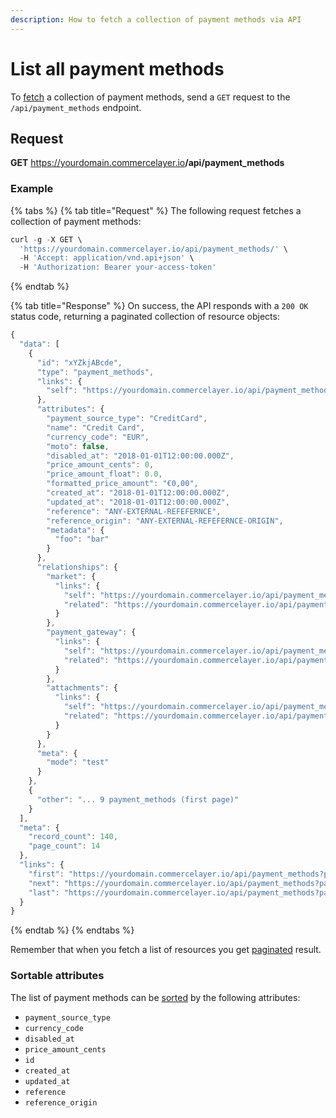 ```yaml
---
description: How to fetch a collection of payment methods via API
---
```


# List all payment methods

To <a href="https://docs.commercelayer.io/developers/fetching-resources" target="_blank">fetch</a> a collection of payment methods, send a `GET` request to the `/api/payment_methods` endpoint.

## Request

**GET** https://yourdomain.commercelayer.io<b>/api/payment_methods</b>

### **Example**

{% tabs %}
{% tab title="Request" %}
The following request fetches a collection of payment methods:

```javascript
curl -g -X GET \
  'https://yourdomain.commercelayer.io/api/payment_methods/' \
  -H 'Accept: application/vnd.api+json' \
  -H 'Authorization: Bearer your-access-token'
```
{% endtab %}

{% tab title="Response" %}
On success, the API responds with a `200 OK` status code, returning a paginated collection of resource objects:

```javascript
{
  "data": [
    {
      "id": "xYZkjABcde",
      "type": "payment_methods",
      "links": {
        "self": "https://yourdomain.commercelayer.io/api/payment_methods/xYZkjABcde"
      },
      "attributes": {
        "payment_source_type": "CreditCard",
        "name": "Credit Card",
        "currency_code": "EUR",
        "moto": false,
        "disabled_at": "2018-01-01T12:00:00.000Z",
        "price_amount_cents": 0,
        "price_amount_float": 0.0,
        "formatted_price_amount": "€0,00",
        "created_at": "2018-01-01T12:00:00.000Z",
        "updated_at": "2018-01-01T12:00:00.000Z",
        "reference": "ANY-EXTERNAL-REFEFERNCE",
        "reference_origin": "ANY-EXTERNAL-REFEFERNCE-ORIGIN",
        "metadata": {
          "foo": "bar"
        }
      },
      "relationships": {
        "market": {
          "links": {
            "self": "https://yourdomain.commercelayer.io/api/payment_methods/xYZkjABcde/relationships/market",
            "related": "https://yourdomain.commercelayer.io/api/payment_methods/xYZkjABcde/market"
          }
        },
        "payment_gateway": {
          "links": {
            "self": "https://yourdomain.commercelayer.io/api/payment_methods/xYZkjABcde/relationships/payment_gateway",
            "related": "https://yourdomain.commercelayer.io/api/payment_methods/xYZkjABcde/payment_gateway"
          }
        },
        "attachments": {
          "links": {
            "self": "https://yourdomain.commercelayer.io/api/payment_methods/xYZkjABcde/relationships/attachments",
            "related": "https://yourdomain.commercelayer.io/api/payment_methods/xYZkjABcde/attachments"
          }
        }
      },
      "meta": {
        "mode": "test"
      }
    },
    {
      "other": "... 9 payment_methods (first page)"
    }
  ],
  "meta": {
    "record_count": 140,
    "page_count": 14
  },
  "links": {
    "first": "https://yourdomain.commercelayer.io/api/payment_methods?page[number]=1&page[size]=10",
    "next": "https://yourdomain.commercelayer.io/api/payment_methods?page[number]=2&page[size]=10",
    "last": "https://yourdomain.commercelayer.io/api/payment_methods?page[number]=14&page[size]=10"
  }
}
```
{% endtab %}
{% endtabs %}

Remember that when you fetch a list of resources you get <a href="https://docs.commercelayer.io/developers/pagination" target="_blank">paginated</a> result.

### Sortable attributes

The list of payment methods can be <a href="https://docs.commercelayer.io/developers/sorting-results" target="_blank">sorted</a> by the following attributes:

* `payment_source_type`
* `currency_code`
* `disabled_at`
* `price_amount_cents`
* `id`
* `created_at`
* `updated_at`
* `reference`
* `reference_origin`

